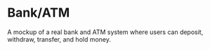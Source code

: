 # Bank/ATM 
A mockup of a real bank and ATM system where users can deposit, withdraw, transfer, and hold money.